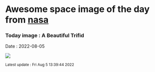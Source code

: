 
# Awesome space image of the day from [nasa](https://api.nasa.gov/)

### Today image : A Beautiful Trifid

Date : 2022-08-05


![](https://apod.nasa.gov/apod/image/2208/M20-Trifid-Nebula-1024.jpg)

<small>Latest update : Fri Aug  5 13:39:44 2022</small>


